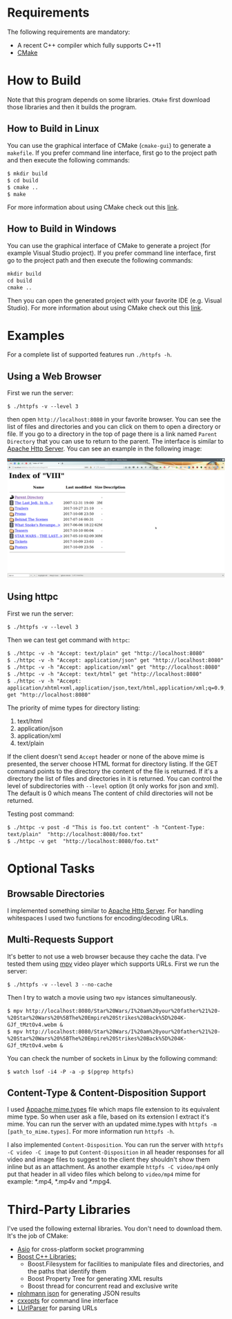 # Requirements

The following requirements are mandatory:
* A recent C++ compiler which fully supports C++11
* [CMake](https://cmake.org)

# How to Build

Note that this program depends on some libraries. `CMake` first download those libraries and then it builds the program.

## How to Build in Linux

You can use the graphical interface of CMake (`cmake-gui`) to generate a `makefile`. If you prefer command line interface, first go to the project path and then execute the following commands:

```
$ mkdir build
$ cd build
$ cmake ..
$ make
```
For more information about using CMake check out this [link](https://cmake.org/runningcmake/).

## How to Build in Windows

You can use the graphical interface of CMake to generate a project (for example Visual Studio project). If you prefer command line interface, first go to the project path and then execute the following commands:

```
mkdir build
cd build
cmake ..
```

Then you can open the generated project with your favorite IDE (e.g. Visual Studio). For more information about using CMake check out this [link](https://cmake.org/runningcmake/).

# Examples

For a complete list of supported features run `./httpfs -h`.

## Using a Web Browser

First we run the server:

```
$ ./httpfs -v --level 3
```

then open `http://localhost:8080` in your favorite browser. You can see the list of files and directories and you can click on them to open a directory or file. If you go to a directory in the top of page there is a link named `Parent Directory` that you can use to return to the parent. The interface is similar to [Apache Http Server](https://httpd.apache.org/). You can see an example in the following image:

![httpfs in a web browser](doc_resources/Screenshot_20171028_153210.png)

## Using httpc

First we run the server:

```
$ ./httpfs -v --level 3
```

Then we can test get command with `httpc`:

```
$ ./httpc -v -h "Accept: text/plain" get "http://localhost:8080"
$ ./httpc -v -h "Accept: application/json" get "http://localhost:8080"
$ ./httpc -v -h "Accept: application/xml" get "http://localhost:8080"
$ ./httpc -v -h "Accept: text/html" get "http://localhost:8080"
$ ./httpc -v -h "Accept: application/xhtml+xml,application/json,text/html,application/xml;q=0.9,*/*;q=0.8" get "http://localhost:8080"
```

The priority of mime types for directory listing:
1. text/html
2. application/json
3. application/xml
4. text/plain

If the client doesn't send `Accept` header or none of the above mime is presented, the server choose HTML format for directory listing. If the GET command points to the directory the content of the file is returned. If it's a directory the list of files and directories in it is returned. You can control the level of subdirectories with `--level` option (it only works for json and xml). The default is 0 which means The content of child directories will not be returned.

Testing post command:

```
$ ./httpc -v post -d "This is foo.txt content" -h "Content-Type: text/plain"  "http://localhost:8080/foo.txt"
$ ./httpc -v get  "http://localhost:8080/foo.txt"
```

# Optional Tasks

## Browsable Directories

I implemented something similar to [Apache Http Server](https://httpd.apache.org/). For handling whitespaces I used two functions for encoding/decoding URLs.

## Multi-Requests Support

It's better to not use a web browser because they cache the data. I've tested them using [mpv](https://mpv.io/) video player which supports URLs. First we run the server:

```
$ ./httpfs -v --level 3 --no-cache
```

Then I try to watch a movie using two `mpv` istances simultaneously.

```
$ mpv http://localhost:8080/Star%20Wars/I%20am%20your%20father%21%20-%20Star%20Wars%20%5BThe%20Empire%20Strikes%20Back%5D%204K-GJf_tMztOv4.webm &
$ mpv http://localhost:8080/Star%20Wars/I%20am%20your%20father%21%20-%20Star%20Wars%20%5BThe%20Empire%20Strikes%20Back%5D%204K-GJf_tMztOv4.webm &
```

You can check the number of sockets in Linux by the following command:

```
$ watch lsof -i4 -P -a -p $(pgrep httpfs)
```

## Content-Type & Content-Disposition Support

I used [Appache mime.types](https://svn.apache.org/repos/asf/httpd/httpd/trunk/docs/conf/mime.types) file which maps file extension to its equivalent mime type. So when user ask a file, based on its extension I extract it's mime. You can run the server with an updated mime.types with `httpfs -m [path_to_mime.types]`. For more information run `httpfs -h`.

I also implemented `Content-Disposition`. You can run the server with `httpfs -C video -C image` to put `Content-Disposition` in all header responses for all video and image files to suggest to the client they shouldn't show them inline but as an attachment. As another example `httpfs -C video/mp4` only put that header in all video files which belong to `video/mp4` mime for example: *.mp4, *.mp4v and *.mpg4.

# Third-Party Libraries

I've used the following external libraries. You don't need to download them. It's the job of CMake:

* [Asio](https://think-async.com/) for cross-platform socket programming
* [Boost C++ Libraries:](http://www.boost.org/)
    * Boost.Filesystem for facilities to manipulate files and directories, and the paths that identify them
    * Boost Property Tree for generating XML results
    * Boost thread for concurrent read and exclusive write
* [nlohmann json](https://github.com/nlohmann/json) for generating JSON results
* [cxxopts](https://github.com/jarro2783/cxxopts) for command line interface
* [LUrlParser](https://github.com/corporateshark/LUrlParser) for parsing URLs
